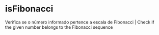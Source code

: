 # isFibonacci
Verifica se o número informado pertence a escala de Fibonacci | Check if the given number belongs to the Fibonacci sequence 
